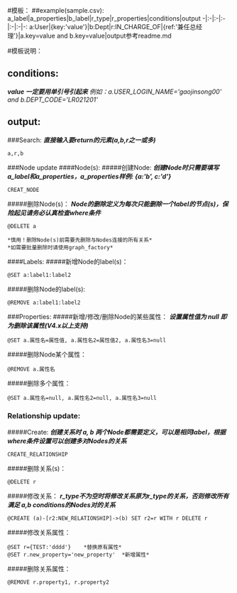 #模板：
##example(sample.csv):
a_label|a_properties|b_label|r_type|r_properties|conditions|output
-|:-|:-|:-|:-|:-|-:
a:User|{key:'value'}|b:Dept|r:IN_CHARGE_OF|{ref:'兼任总经理'}|a.key=value and b.key=value|output参考readme.md

#模板说明：
## conditions: 
***value 一定要用单引号引起来***
*例如：a.USER_LOGIN_NAME='gaojinsong00' and b.DEPT_CODE='LR021201'*

## output: 
###Search: 
***直接输入要return的元素(a,b,r之一或多)***
```
a,r,b
```

###Node update
####Node(s):
#####创建Node: 
***创建Node时只需要填写a_label和a_properties，a_properties样例: {a:'b', c:'d'}***
```
CREAT_NODE
```

#####删除Node(s)：
***Node的删除定义为每次只能删除一个label的节点(s)，保险起见请务必认真检查where条件***
```
@DELETE a

*慎用！删除Node(s)前需要先删除与Nodes连接的所有关系*
*如需要批量删除时请使用graph_factory*
```

####Labels:
#####新增Node的label(s)：
```
@SET a:label1:label2
```

#####删除Node的label(s):
```
@REMOVE a:label1:label2
```

###Properties:
#####新增/修改/删除Node的某些属性：
***设置属性值为 null 即为删除该属性(V4.x以上支持)***
```
@SET a.属性名=属性值, a.属性名2=属性值2, a.属性名3=null
```

#####删除Node某个属性：
```
@REMOVE a.属性名
```

#####删除多个属性：
```
@SET a.属性名=null, a.属性名2=null, a.属性名3=null
```

### Relationship update:
#####Create: 
***创建关系时 a, b 两个Node都需要定义，可以是相同label，根据where条件设置可以创建多对Nodes的关系***
```
CREATE_RELATIONSHIP
```

#####删除关系(s)：
```
@DELETE r
```

#####修改关系：
***r_type不为空时将修改关系原为r_type的关系，否则修改所有满足 a,b conditions的Nodes对的关系***
```
@CREATE (a)-[r2:NEW_RELATIONSHIP]->(b) SET r2=r WITH r DELETE r
```

#####修改关系属性：
```
@SET r={TEST:'dddd'}	*替换原有属性*
@SET r.new_property='new_property'	*新增属性*
```

#####删除关系属性：
```
@REMOVE r.property1, r.property2
```
